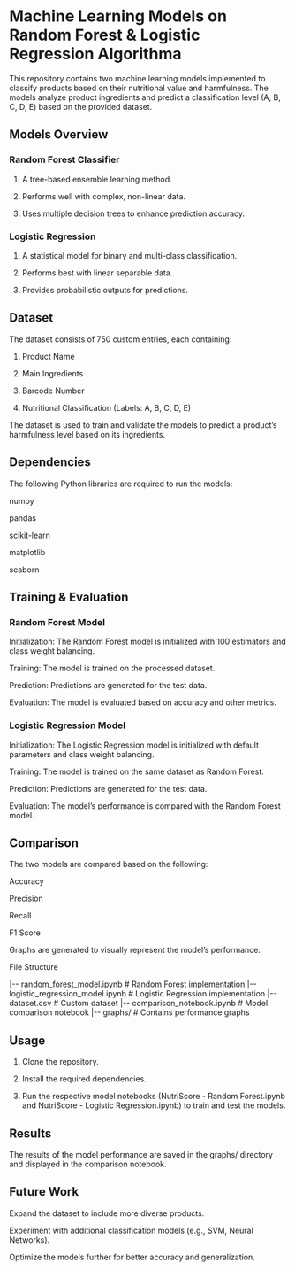 # Machine Learning Models on Random Forest & Logistic Regression Algorithma

This repository contains two machine learning models implemented to classify products based on their nutritional value and harmfulness. The models analyze product ingredients and predict a classification level (A, B, C, D, E) based on the provided dataset.

## Models Overview

### Random Forest Classifier

1. A tree-based ensemble learning method.

2. Performs well with complex, non-linear data.

3. Uses multiple decision trees to enhance prediction accuracy.

### Logistic Regression

1. A statistical model for binary and multi-class classification.

2. Performs best with linear separable data.

3. Provides probabilistic outputs for predictions.

## Dataset

The dataset consists of 750 custom entries, each containing:

1. Product Name

2. Main Ingredients

3. Barcode Number

4. Nutritional Classification (Labels: A, B, C, D, E)


The dataset is used to train and validate the models to predict a product’s harmfulness level based on its ingredients.

## Dependencies

The following Python libraries are required to run the models:

numpy

pandas

scikit-learn

matplotlib

seaborn

## Training & Evaluation

### Random Forest Model

Initialization: The Random Forest model is initialized with 100 estimators and class weight balancing.

Training: The model is trained on the processed dataset.

Prediction: Predictions are generated for the test data.

Evaluation: The model is evaluated based on accuracy and other metrics.

### Logistic Regression Model

Initialization: The Logistic Regression model is initialized with default parameters and class weight balancing.

Training: The model is trained on the same dataset as Random Forest.

Prediction: Predictions are generated for the test data.

Evaluation: The model’s performance is compared with the Random Forest model.

## Comparison

The two models are compared based on the following:

Accuracy

Precision

Recall

F1 Score

Graphs are generated to visually represent the model’s performance.

File Structure

|-- random_forest_model.ipynb    	# Random Forest implementation
|-- logistic_regression_model.ipynb  	# Logistic Regression implementation
|-- dataset.csv                  	# Custom dataset
|-- comparison_notebook.ipynb    	# Model comparison notebook
|-- graphs/                      	# Contains performance graphs

## Usage

1. Clone the repository.

2. Install the required dependencies.

3. Run the respective model notebooks (NutriScore - Random Forest.ipynb and NutriScore - Logistic Regression.ipynb) to train and test the models.


## Results

The results of the model performance are saved in the graphs/ directory and displayed in the comparison notebook.

## Future Work

Expand the dataset to include more diverse products.

Experiment with additional classification models (e.g., SVM, Neural Networks).

Optimize the models further for better accuracy and generalization.
